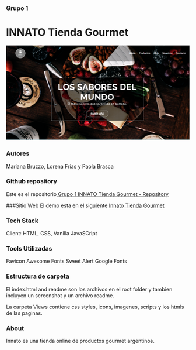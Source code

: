 ### Grupo 1
# INNATO Tienda Gourmet


[![Screenshot](https://raw.githubusercontent.com/marianabzzo/TRABAJO-PRACTICO-INNATO/main/screenshot.png "Screenshot")](https://raw.githubusercontent.com/marianabzzo/TRABAJO-PRACTICO-INNATO/main/screenshot.png:// "Screenshot")


### Autores
Mariana Bruzzo, Lorena Frías y Paola Brasca

### Github repository
Este es el repositorio[ Grupo 1 INNATO Tienda Gourmet - Repository](https://github.com/marianabzzo/TRABAJO-PRACTICO-INNATO  " Grupo 1 INNATO Tienda Gourmet - Repository")

###Sitio Web
El demo esta en el siguiente [Innato Tienda Gourmet](http://https://innato.netlify.app/ "Innato Tienda Gourmet") 

### Tech Stack
Client: HTML, CSS, Vanilla JavaSCript

### Tools Utilizadas
Favicon
Awesome Fonts
Sweet Alert
Google Fonts


### Estructura de carpeta

El index.html and readme son los archivos en el root folder y tambien incluyen un screenshot y un archivo readme.

La carpeta Views  contiene css styles, icons, imagenes, scripts y los htmls de las paginas.

### About
Innato es una tienda online de productos gourmet argentinos.


